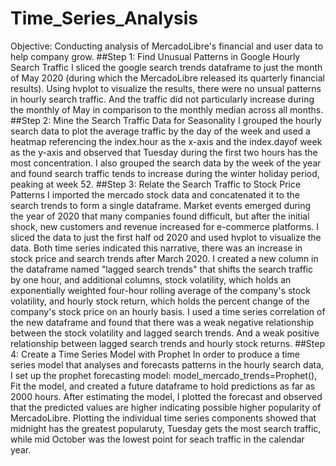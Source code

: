 # Time_Series_Analysis
Objective: Conducting analysis of MercadoLibre's financial and user data to help company grow.
##Step 1: Find Unusual Patterns in Google Hourly Search Traffic
I sliced the google search trends dataframe to just the month of May 2020 (during which the MercadoLibre released its quarterly financial results). Using hvplot to visualize the results, there were no unsual patterns in hourly search traffic. And the traffic did not particularly increase during the monthly of May in comparison to the monthly median across all months.
##Step 2: Mine the Search Traffic Data for Seasonality
I grouped the hourly search data to plot the average traffic by the day of the week and used a heatmap referencing the index.hour as the x-axis and the index.dayof week as the y-axis and observed that Tuesday during the first two hours has the most concentration. I also grouped the search data by the week of the year and found search traffic tends to increase during the winter holiday period, peaking at week 52.
##Step 3: Relate the Search Traffic to Stock Price Patterns
I imported the mercado stock data and concatenated it to the search trends to form a single dataframe. Market events emerged during the year of 2020 that many companies found difficult, but after the initial shock, new customers and revenue increased for e-commerce platforms. I sliced the data to just the first half od 2020 and used hvplot to visualize the data. Both time series indicated this narrative, there was an increase in stock price and search trends after March 2020. I created a new column in the dataframe named "lagged search trends" that shifts the search traffic by one hour, and additional columns, stock volatility, which holds an exponentially weighted four-hour rolling average of the company's stock volatility, and hourly stock return, which holds the percent change of the company's stock price on an hourly basis. I used a time series correlation of the new dataframe and found that there was a weak negative relationship between the stock volatility and lagged search trends. And a weak positive relationship between lagged search trends and hourly stock returns.
##Step 4: Create a Time Series Model with Prophet
In order to produce a time series model that analyses and forecasts patterns in the hourly search data, I set up the prophet forecasting model: model_mercado_trends=Prophet(), Fit the model, and created a future dataframe to hold predictions as far as 2000 hours. After estimating the model, I plotted the forecast and observed that the predicted values are higher indicating possible higher popularity of MercadoLibre.
Plotting the individual time series components showed that midnight has the greatest popularuty, Tuesday gets the most search traffic, while mid October was the lowest point for seach traffic in the calendar year.
